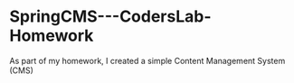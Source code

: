 # SpringCMS---CodersLab-Homework
 As part of my homework, I created a simple Content Management System (CMS)
